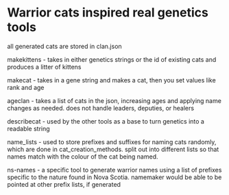 # Warrior cats inspired real genetics tools
all generated cats are stored in clan.json

makekittens - takes in either genetics strings or the id of existing cats and produces a litter of kittens

makecat - takes in a gene string and makes a cat, then you set values like rank and age

ageclan - takes a list of cats in the json, increasing ages and applying name changes as needed. does not handle leaders, 
deputies, or healers

describecat - used by the other tools as a base to turn genetics into a readable string

name_lists - used to store prefixes and suffixes for naming cats randomly, which are done in cat_creation_methods. split
out into different lists so that names match with the colour of the cat being named.

ns-names - a specific tool to generate warrior names using a list of prefixes specific to the nature found in Nova Scotia.
namemaker would be able to be pointed at other prefix lists, if generated

